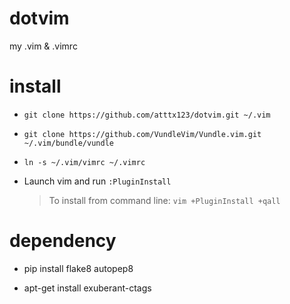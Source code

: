 dotvim
======

my .vim &amp; .vimrc

install
======

* ```git clone https://github.com/atttx123/dotvim.git ~/.vim```

* ```git clone https://github.com/VundleVim/Vundle.vim.git ~/.vim/bundle/vundle```

* ```ln -s ~/.vim/vimrc ~/.vimrc```

* Launch vim and run ```:PluginInstall```

  > To install from command line: ```vim +PluginInstall +qall```

dependency
======

* pip install flake8 autopep8

* apt-get install exuberant-ctags
